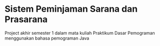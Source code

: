 # Sistem Peminjaman Sarana dan Prasarana
Project akhir semester 1 dalam mata kuliah Praktikum Dasar Pemograman menggunakan bahasa pemograman Java
